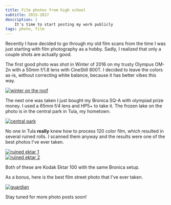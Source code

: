 ```yaml
---
title: Film photos from high school
subtitle: 2015-2017
description: |
    It's time to start posting my work publicly
tags: photo, film
---
```


Recently I have decided to go through my old film scans from the time I was just starting with film photography as a hobby. Sadly, I realized that only a couple shots are actually good. 

The first good photo was shot in Winter of 2016 on my trusty Olympus OM-2n with a 50mm f/1.8 lens with CineStill 800T. I decided to leave the colors as-is, without correcting white balance, because it has better vibes this way.

<div class="flickr-embed"><a data-flickr-embed="true" href="https://www.flickr.com/photos/elappo/53110312215/in/dateposted-public/" title="winter on the roof"><img class="flickr-img" src="https://live.staticflickr.com/65535/53110312215_2610b8edf4_k.jpg" alt="winter on the roof"/></a></div>

The next one was taken I just bought my Bronica SQ-A with olympiad prize money. I used a 65mm f/4 lens and HP5+ to take it. The frozen lake on the photo is in the central park in Tula, my hometown.

<div class="flickr-embed"><a data-flickr-embed="true" href="https://www.flickr.com/photos/elappo/53110104494/in/dateposted-public/" title="central park"><img class="flickr-img" src="https://live.staticflickr.com/65535/53110104494_74ebfda8ae_k.jpg" alt="central park"/></a></div>

No one in Tula **really** knew how to process 120 color film, which resulted in several ruined rolls. I scanned them anyway and the results were one of the best photos I've ever taken. 

<div class="flickr-embed"> <a data-flickr-embed="true" href="https://www.flickr.com/photos/elappo/53109897331/in/dateposted-public/" title="img062"><img class="flickr-img" src="https://live.staticflickr.com/65535/53109897331_dc2988e196_k.jpg" alt="ruined ektar 1"/></a></div>

<div class="flickr-embed"><a data-flickr-embed="true" href="https://www.flickr.com/photos/elappo/53109897351/in/dateposted-public/" title="ruined ektar 2"><img class="flickr-img" src="https://live.staticflickr.com/65535/53109897351_7cbf1216dd_k.jpg" alt="ruined ektar 2"/></a></div>

Both of these are Kodak Ektar 100 with the same Bronica setup.

As a bonus, here is the best film street photo that I've ever taken.

<div class="flickr-embed"><a data-flickr-embed="true" href="https://www.flickr.com/photos/elappo/53109324607/in/dateposted-public/" title="guardian"><img class="flickr-img" src="https://live.staticflickr.com/65535/53109324607_d2fd2c683a_k.jpg" alt="guardian"/></a></div>

Stay tuned for more photo posts soon!